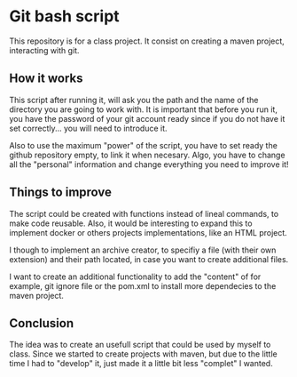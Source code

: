 # Git bash script

This repository is for a class project. It consist on creating a maven project, interacting with git.

## How it works

This script after running it, will ask you the path and the name of the directory you are going to work with. It is important that before you run it, you have the password of your git account ready since if you do not have it set correctly... you will need to introduce it. 

Also to use the maximum "power" of the script, you have to set ready the github repository empty, to link it when necesary. Algo, you have to change all the "personal" information and change everything you need to improve it! 

## Things to improve

The script could be created with functions instead of lineal commands, to make code reusable. Also, it would be interesting to expand this to implement docker or others projects implementations, like an HTML project.

I though to implement an archive creator, to specifiy a file (with their own extension) and their path located, in case you want to create additional files.

I want to create an additional functionality to add the "content" of for example, git ignore file or the pom.xml to install more dependecies to the maven project.

## Conclusion

The idea was to create an usefull script that could be used by myself to class. Since we started to create projects with maven, but due to the little time I had to "develop" it, just made it a little bit less "complet" I wanted.
